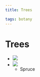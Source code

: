 ```yaml
---
title: Trees

tags: botany 
---
```


# Trees
- ![](Pasted%20image%2020220914132814.png)
- ![](Pasted%20image%2020220914133147.png)
	- Spruce